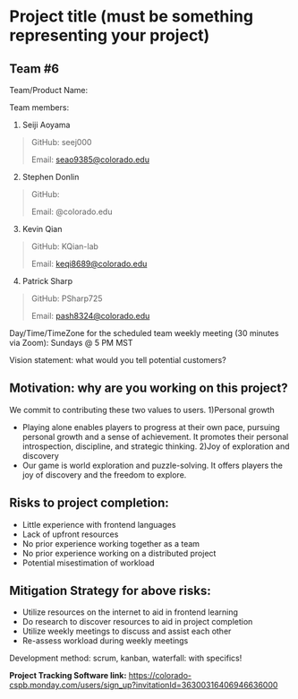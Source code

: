# Project title (must be something representing your project)

## Team #6

Team/Product Name:

Team members: 

1. Seiji Aoyama

>GitHub: seej000
>
>Email: seao9385@colorado.edu

2. Stephen Donlin

>GitHub: 
>
>Email: @colorado.edu

3. Kevin Qian

>GitHub: KQian-lab
>
>Email: keqi8689@colorado.edu


4. Patrick Sharp

>GitHub: PSharp725
>
>Email: pash8324@colorado.edu


Day/Time/TimeZone for the scheduled team weekly meeting (30 minutes via Zoom): Sundays @ 5 PM MST

Vision statement: what would you tell potential customers?

## Motivation: why are you working on this project?
We commit to contributing these two values to users.
1)Personal growth
- Playing alone enables players to progress at their own pace, pursuing personal growth and a sense of achievement. It promotes their personal introspection, discipline, and strategic thinking.
2)Joy of exploration and discovery
- Our game is world exploration and puzzle-solving. It offers players the joy of discovery and the freedom to explore.


## Risks to project completion:

- Little experience with frontend languages
- Lack of upfront resources
- No prior experience working together as a team
- No prior experience working on a distributed project
- Potential misestimation of workload



## Mitigation Strategy for above risks:
- Utilize resources on the internet to aid in frontend learning
- Do research to discover resources to aid in project completion
- Utilize weekly meetings to discuss and assist each other
- Re-assess workload during weekly meetings


Development method: scrum, kanban, waterfall: with specifics!

**Project Tracking Software link:** https://colorado-cspb.monday.com/users/sign_up?invitationId=36300316406946636000
